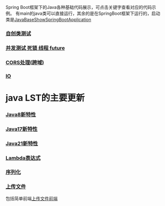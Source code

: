 Spring Boot框架下的Java各种基础代码展示，可点击关键字查看对应的代码示例。
有main的java类可以直接运行，其余的是在SpringBoot框架下运行的，启动类是[JavaBaseShowSpringBootApplication](./src/main/java/hopoz/JavaBaseShowSpringBootApplication.java)

### [自创类测试](./src/main/java/hopoz/class_test)

### [并发测试 死锁 线程 future](./src/main/java/hopoz/concurrency_test/)

### [CORS处理(跨域)](./src/main/java/hopoz/config/CorsConfig.java)

### [IO](./src/main/java/hopoz/io_test/io_test.java)

# java LST的主要更新

### [Java8新特性](./src/main/java/hopoz/newFeaturesofJava_test/java8.java)

### [Java17新特性](./src/main/java/hopoz/newFeaturesofJava_test/java17.java)

### [Java21新特性](./src/main/java/hopoz/newFeaturesofJava_test/java21.java)

### [Lambda表达式](./src/main/java/hopoz/test/Main.java)

### [序列化](./src/main/java/hopoz/test/serialization_test.java)

### [上传文件](./src/main/java/hopoz/upload_test/UploadFileController.java)
包括简单前端[上传文件前端](./src/main/resources/static/upload.html)

